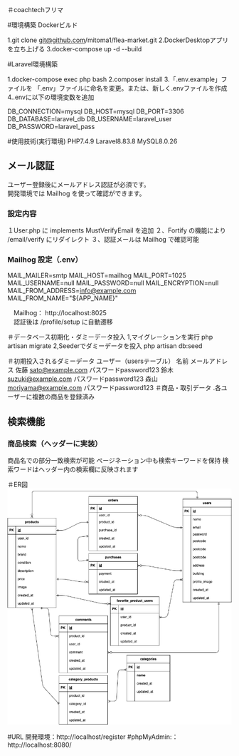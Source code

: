 ＃coachtechフリマ

#環境構築
Dockerビルド

1.git clone git@github.com/mitoma1/flea-market.git
2.DockerDesktopアプリを立ち上げる
3.docker-compose up -d --build

#Laravel環境構築

1.docker-compose exec php bash
2.composer install
3.「.env.example」ファイルを 「.env」ファイルに命名を変更。または、新しく.envファイルを作成
4..envに以下の環境変数を追加

DB_CONNECTION=mysql
DB_HOST=mysql
DB_PORT=3306
DB_DATABASE=laravel_db
DB_USERNAME=laravel_user
DB_PASSWORD=laravel_pass

#使用技術(実行環境) 
PHP7.4.9 Laravel8.83.8 MySQL8.0.26

## メール認証

ユーザー登録後にメールアドレス認証が必須です。  
開発環境では Mailhog を使って確認ができます。

### 設定内容

１User.php に implements MustVerifyEmail を追加
２、Fortify の機能により /email/verify にリダイレクト
３、認証メールは Mailhog で確認可能

  ### Mailhog 設定（.env）
MAIL_MAILER=smtp
MAIL_HOST=mailhog
MAIL_PORT=1025
MAIL_USERNAME=null
MAIL_PASSWORD=null
MAIL_ENCRYPTION=null
MAIL_FROM_ADDRESS=info@example.com
MAIL_FROM_NAME="${APP_NAME}"

　Mailhog： http://localhost:8025  
　認証後は /profile/setup に自動遷移
 
＃データベース初期化・ダミーデータ投入
1,マイグレーションを実行
php artisan migrate
2,Seederでダミーデータを投入
php artisan db:seed

＃初期投入されるダミーデータ
ユーザー（usersテーブル）
名前	メールアドレス	
佐藤	sato@example.com
	パスワードpassword123
鈴木	suzuki@example.com
	パスワードpassword123
森山	moriyama@example.com
	パスワードpassword123
＃商品・取引データ
.各ユーザーに複数の商品を登録済み

 ## 検索機能

### 商品検索（ヘッダーに実装）

商品名での部分一致検索が可能
ページネーション中も検索キーワードを保持
検索ワードはヘッダー内の検索欄に反映されます



＃ER図
![ER図](./docs/erd.drawio.png)

#URL 開発環境：http://localhost/register
#phpMyAdmin:：http://localhost:8080/
